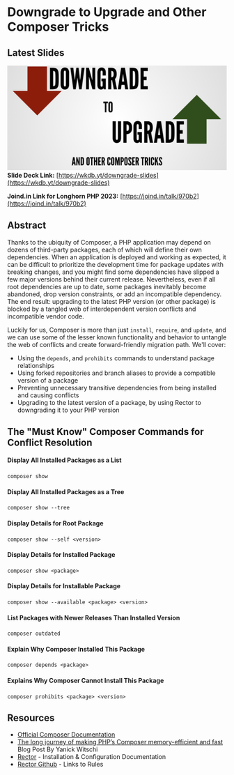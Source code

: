 # Downgrade to Upgrade and Other Composer Tricks

## Latest Slides
[![Downgrade to Upgrade and Other Composer Tricks](slide_deck_cover.png)](https://bit.ly/2UCaZDo)
**Slide Deck Link:** [https://wkdb.yt/downgrade-slides](https://wkdb.yt/downgrade-slides)

**Joind.in Link for Longhorn PHP 2023:** [https://joind.in/talk/970b2](https://joind.in/talk/970b2)

## Abstract
Thanks to the ubiquity of Composer, a PHP application may depend on dozens of third-party packages, each of which will define their own dependencies. When an application is deployed and working as expected, it can be difficult to prioritize the development time for package updates with breaking changes, and you might find some dependencies have slipped a few major versions behind their current release. Nevertheless, even if all root dependencies are up to date, some packages inevitably become abandoned, drop version constraints, or add an incompatible dependency. The end result: upgrading to the latest PHP version (or other package) is blocked by a tangled web of interdependent version conflicts and incompatible vendor code.

Luckily for us, Composer is more than just `install`, `require`, and `update`, and we can use some of the lesser known functionality and behavior to untangle the web of conflicts and create forward-friendly migration path. We'll cover:

- Using the `depends`, and `prohibits` commands to understand package relationships
- Using forked repositories and branch aliases to provide a compatible version of a package
- Preventing unnecessary transitive dependencies from being installed and causing conflicts
- Upgrading to the latest version of a package, by using Rector to downgrading it to your PHP version

## The "Must Know" Composer Commands for Conflict Resolution

#### Display All Installed Packages as a List
`composer show`

#### Display All Installed Packages as a Tree
`composer show --tree`

#### Display Details for Root Package
`composer show --self <version>`

#### Display Details for Installed Package
`composer show <package>`

#### Display Details for Installable Package
`composer show --available <package> <version>`

#### List Packages with Newer Releases Than Installed Version
`composer outdated`

#### Explain Why Composer Installed This Package
`composer depends <package>`

#### Explains Why Composer Cannot Install This Package
`composer prohibits <package> <version>`

## Resources

- [Official Composer Documentation](https://getcomposer.org/doc/)
- [The long journey of making PHP’s Composer memory-efficient and fast](https://medium.com/@yanick.witschi/the-long-journey-of-making-phps-composer-memory-efficient-and-fast-63d12944aaa8
  ) Blog Post By Yanick Witschi
- [Rector](https://getrector.com/) - Installation & Configuration Documentation
- [Rector Github](https://github.com/rectorphp/rector) - Links to Rules
